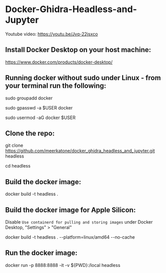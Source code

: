 # Docker-Ghidra-Headless-and-Jupyter

Youtube video:
https://youtu.be/Jvq-22jsxco

## Install Docker Desktop on your host machine:

https://www.docker.com/products/docker-desktop/

## Running docker without sudo under Linux - from your terminal run the following:

sudo groupadd docker

sudo gpasswd -a $USER docker

sudo usermod -aG docker $USER

## Clone the repo:

git clone https://github.com/meerkatone/docker_ghidra_headless_and_jupyter.git headless

cd headless

## Build the docker image:

docker build -t headless .


## Build the docker image for Apple Silicon:

Disable ```Use containerd for pulling and storing images``` under Docker Desktop, "Settings" > "General"

docker build -t headless . --platform=linux/amd64 --no-cache

## Run the docker image:

docker run -p 8888:8888 -it -v ${PWD}:/local headless
